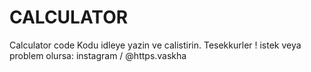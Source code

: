 # CALCULATOR
Calculator code
Kodu idleye yazin ve calistirin.
Tesekkurler !
istek veya problem olursa: instagram / @https.vaskha
